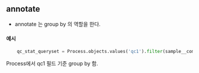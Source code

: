 
## annotate 
- annotate 는 group by 의 역할을 한다. 

#### 예시
```python
    qc_stat_queryset = Process.objects.values('qc1').filter(sample__company_id__in=company_list_per_sample).annotate(process_cnt=Count('qc1'))
```
Process에서 qc1 필드 기준 group by 함. 

